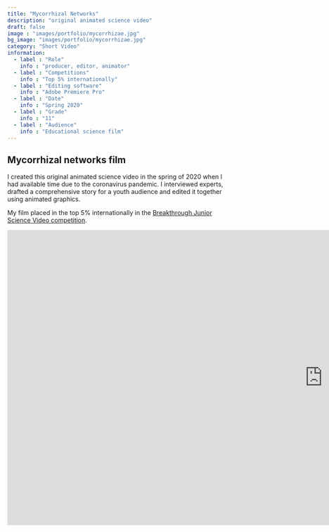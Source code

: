 ```yaml
---
title: "Mycorrhizal Networks"
description: "original animated science video"
draft: false
image : "images/portfolio/mycorrhizae.jpg"
bg_image: "images/portfolio/mycorrhizae.jpg"
category: "Short Video"
information:
  - label : "Role"
    info : "producer, editor, animator"
  - label : "Competitions"
    info : "Top 5% internationally"
  - label : "Editing software"
    info : "Adobe Premiere Pro"
  - label : "Date"
    info : "Spring 2020"
  - label : "Grade"
    info : "11"
  - label : "Audience"
    info : "Educational science film"
---
```


## Mycorrhizal networks film

I created this original animated science video in the spring of 2020 when I had available time due to the coronavirus pandemic. I interviewed experts, drafted a comprehensive story for a youth audience and edited it together using animated graphics.

My film placed in the top 5% internationally in the [Breakthrough Junior Science Video competition](https://breakthroughjuniorchallenge.org/).

<iframe width="1433.6" height="672" src="https://www.youtube.com/embed/ViX1_VxR6X8" frameborder="0" allow="accelerometer; autoplay; clipboard-write; encrypted-media; gyroscope; picture-in-picture" allowfullscreen></iframe>